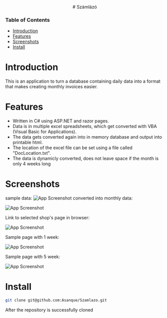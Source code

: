 <div align="center">
# Számlázó
</div>


### Table of Contents
- [Introduction](#introduction)
- [Features](#features)
- [Screenshots](#screenshots)
- [Install](#install)


# Introduction

This is an application to turn a database containing daily data into a format that makes creating monthly invoices easier.


# Features

- Written in C# using ASP.NET and razor pages.
- Data is in multiple excel spreadsheets, which get converted with VBA (Visual Basic for Applications).
- The data gets converted again into in memory database and output into printable html.
- The location of the excel file can be set using a file called "DocLocation.txt".
- The data is dynamicly converted, does not leave space if the month is only 4 weeks long

# Screenshots
sample data:
![App Screenshot](https://github.com/Asanque/Szamlazo/blob/main/1NBRhJk.png)
converted into monthly data:

![App Screenshot](https://github.com/Asanque/Szamlazo/blob/main/5QQHZe4.png)

Link to selected shop's page in browser:

![App Screenshot](https://github.com/Asanque/Szamlazo/blob/main/QxzWKKU.png)

Sample page with 1 week:

![App Screenshot](https://github.com/Asanque/Szamlazo/blob/main/3l4A17B.png)

Sample page with 5 week:

![App Screenshot](https://github.com/Asanque/Szamlazo/blob/main/VZyGvjs.png)

# Install
``` sh
git clone git@github.com:Asanque/Szamlazo.git
```

After the repository is successfully cloned 
